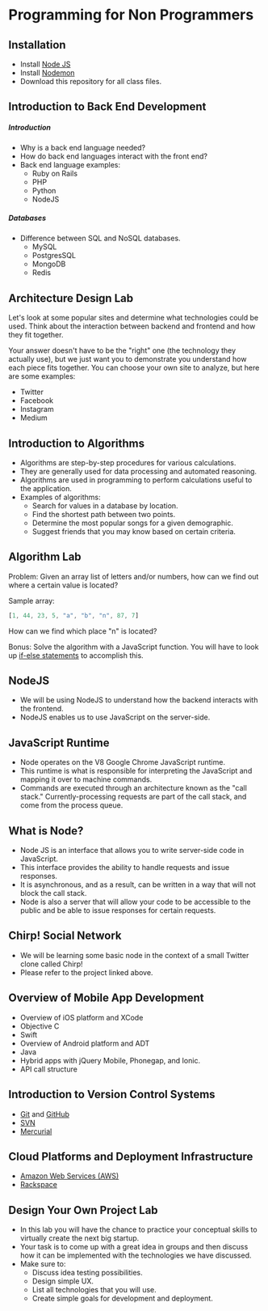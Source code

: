 # Programming for Non Programmers

## Installation
- Install [Node JS](http://nodejs.org/)
- Install [Nodemon](https://github.com/remy/nodemon)
- Download this repository for all class files.

## Introduction to Back End Development

##### Introduction
- Why is a back end language needed?
- How do back end languages interact with the front end?
- Back end language examples:
	- Ruby on Rails
	- PHP
	- Python
	- NodeJS

##### Databases
- Difference between SQL and NoSQL databases.
	- MySQL
	- PostgresSQL
	- MongoDB
	- Redis

## Architecture Design Lab

Let's look at some popular sites and determine what technologies could be used. Think about the interaction between backend and frontend and how they fit together.

Your answer doesn't have to be the "right" one (the technology they actually use), but we just want you to demonstrate you understand how each piece fits together. You can choose your own site to analyze, but here are some examples:
- Twitter
- Facebook
- Instagram
- Medium

## Introduction to Algorithms
- Algorithms are step-by-step procedures for various calculations.
- They are generally used for data processing and automated reasoning.
- Algorithms are used in programming to perform calculations useful to the application.
- Examples of algorithms:
	- Search for values in a database by location.
	- Find the shortest path between two points.
	- Determine the most popular songs for a given demographic.
	- Suggest friends that you may know based on certain criteria.

## Algorithm Lab

Problem: Given an array list of letters and/or numbers, how can we find out where a certain value is located?

Sample array:

```javascript
[1, 44, 23, 5, "a", "b", "n", 87, 7]
```

How can we find which place "n" is located?

Bonus: Solve the algorithm with a JavaScript function. You will have to look up [if-else statements](https://developer.mozilla.org/en-US/docs/Web/JavaScript/Reference/Statements/if...else) to accomplish this.

## NodeJS
- We will be using NodeJS to understand how the backend interacts with the frontend.
- NodeJS enables us to use JavaScript on the server-side.

## JavaScript Runtime
- Node operates on the V8 Google Chrome JavaScript runtime.
- This runtime is what is responsible for interpreting the JavaScript and mapping it over to machine commands.
- Commands are executed through an architecture known as the "call stack." Currently-processing requests are part of the call stack, and come from the process queue.

## What is Node?
- Node JS is an interface that allows you to write server-side code in JavaScript.
- This interface provides the ability to handle requests and issue responses.
- It is asynchronous, and as a result, can be written in a way that will not block the call stack.
- Node is also a server that will allow your code to be accessible to the public and be able to issue responses for certain requests.

## Chirp! Social Network
- We will be learning some basic node in the context of a small Twitter clone called Chirp!
- Please refer to the project linked above.

## Overview of Mobile App Development
- Overview of iOS platform and XCode
- Objective C
- Swift
- Overview of Android platform and ADT
- Java
- Hybrid apps with jQuery Mobile, Phonegap, and Ionic.
- API call structure

## Introduction to Version Control Systems
- [Git](http://git-scm.com/) and [GitHub](https://github.com/)
- [SVN](https://subversion.apache.org/)
- [Mercurial](http://mercurial.selenic.com/)

## Cloud Platforms and Deployment Infrastructure
- [Amazon Web Services (AWS)](http://aws.amazon.com/)
- [Rackspace](http://www.rackspace.com/)

## Design Your Own Project Lab
- In this lab you will have the chance to practice your conceptual skills to virtually create the next big startup.
- Your task is to come up with a great idea in groups and then discuss how it can be implemented with the technologies we have discussed.
- Make sure to:
	- Discuss idea testing possibilities.
	- Design simple UX.
	- List all technologies that you will use.
	- Create simple goals for development and deployment.
